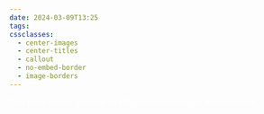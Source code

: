 ```yaml
---
date: 2024-03-09T13:25
tags: 
cssclasses:
  - center-images
  - center-titles
  - callout
  - no-embed-border
  - image-borders
---
```

<div style="background-color=black;color:white">
<i>This page is only for keeping CSS classes ready for autocomplete.</i>
</div>